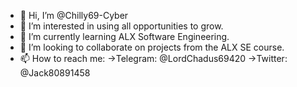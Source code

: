 - 👋 Hi, I’m @Chilly69-Cyber
- 👀 I’m interested in using all opportunities to grow.
- 🌱 I’m currently learning ALX Software Engineering.
- 💞️ I’m looking to collaborate on projects from the ALX SE course.
- 📫 How to reach me: ->Telegram: @LordChadus69420
                       ->Twitter: @Jack80891458

<!---
Chilly69-Cyber/Chilly69-Cyber is a ✨ special ✨ repository because its `README.md` (this file) appears on your GitHub profile.
You can click the Preview link to take a look at your changes.
--->
